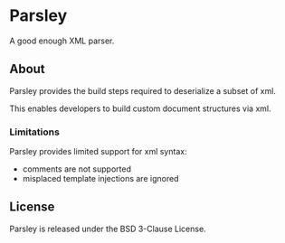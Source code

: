 # Parsley

A good enough XML parser.

## About

Parsley provides the build steps required to deserialize a subset of xml.

This enables developers to build custom document structures via xml.

### Limitations

Parsley provides limited support for xml syntax:

- comments are not supported
- misplaced template injections are ignored

## License

Parsley is released under the BSD 3-Clause License.
